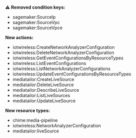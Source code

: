 :warning: **Removed condition keys:**

- sagemaker:SourceIp
- sagemaker:SourceVpc
- sagemaker:SourceVpce

**New actions:**

- iotwireless:CreateNetworkAnalyzerConfiguration
- iotwireless:DeleteNetworkAnalyzerConfiguration
- iotwireless:GetEventConfigurationsByResourceTypes
- iotwireless:ListEventConfigurations
- iotwireless:ListNetworkAnalyzerConfigurations
- iotwireless:UpdateEventConfigurationsByResourceTypes
- mediatailor:CreateLiveSource
- mediatailor:DeleteLiveSource
- mediatailor:DescribeLiveSource
- mediatailor:ListLiveSources
- mediatailor:UpdateLiveSource

**New resource types:**

- chime:media-pipeline
- iotwireless:NetworkAnalyzerConfiguration
- mediatailor:liveSource
